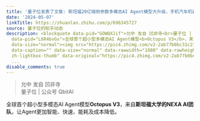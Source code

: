 ```yaml
---
title: '量子位发表了文章: 斯坦福20亿端侧参数多模态AI Agent模型大升级，手机汽车机器人都能用'
date: '2024-05-07'
linkTitle: https://zhuanlan.zhihu.com/p/696345727
source: 量子位的知乎动态
description: <blockquote data-pid="GOWQXJif">允中 发自 凹非寺<br>量子位 | 公众号 QbitAI</blockquote><p
  data-pid="L6R4bvGx">全球首个超小型多模态AI Agent模型<b>Octopus V3</b>，来自<b>斯坦福大学的NEXA AI团队</b>，让Agent更加智能、快速、能耗及成本降低。</p><figure
  data-size="normal"><img src="https://pic4.zhimg.com/v2-2ab77b0bc31c21de3f5e6d208667fa4b_1440w.jpg"
  data-caption="" data-size="normal" data-rawwidth="1080" data-rawheight="412" class="origin_image
  zh-lightbox-thumb" data-original="https://pic4.zhimg.com/v2-2ab77b0bc31c21de3f5e6d208667fa4b
  ...
disable_comments: true
---
```

<blockquote data-pid="GOWQXJif">允中 发自 凹非寺<br>量子位 | 公众号 QbitAI</blockquote><p data-pid="L6R4bvGx">全球首个超小型多模态AI Agent模型<b>Octopus V3</b>，来自<b>斯坦福大学的NEXA AI团队</b>，让Agent更加智能、快速、能耗及成本降低。</p><figure data-size="normal"><img src="https://pic4.zhimg.com/v2-2ab77b0bc31c21de3f5e6d208667fa4b_1440w.jpg" data-caption="" data-size="normal" data-rawwidth="1080" data-rawheight="412" class="origin_image zh-lightbox-thumb" data-original="https://pic4.zhimg.com/v2-2ab77b0bc31c21de3f5e6d208667fa4b ...